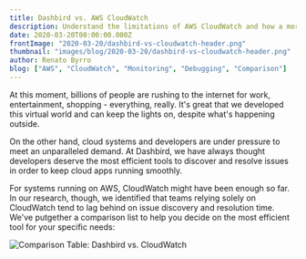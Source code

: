 ```yaml
---
title: Dashbird vs. AWS CloudWatch
description: Understand the limitations of AWS CloudWatch and how a more advanced tool can boost productivity and improve quality
date: 2020-03-20T00:00:00.000Z
frontImage: "2020-03-20/dashbird-vs-cloudwatch-header.png"
thumbnail: "images/blog/2020-03-20/dashbird-vs-cloudwatch-header.png"
author: Renato Byrro
blog: ["AWS", "CloudWatch", "Monitoring", "Debugging", "Comparison"]
---
```


At this moment, billions of people are rushing to the internet for work, entertainment, shopping - everything, really. It's great that we developed this virtual world and can keep the lights on, despite what's happening outside.

On the other hand, cloud systems and developers are under pressure to meet an unparalleled demand. At Dashbird, we have always thought developers deserve the most efficient tools to discover and resolve issues in order to keep cloud apps running smoothly.

For systems running on AWS, CloudWatch might have been enough so far. In our research, though, we identified that teams relying solely on CloudWatch tend to lag behind on issue discovery and resolution time. We've putgether a comparison list to help you decide on the most efficient tool for your specific needs:

![Comparison Table: Dashbird vs. CloudWatch](/images/blog/2020-03-20/dashbird-vs-cloudwatch-comparison-table.png)
